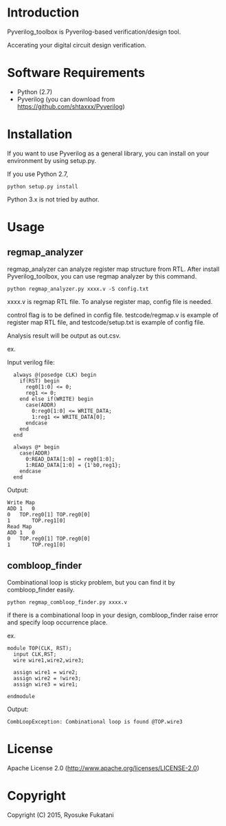 Introduction
==============================
Pyverilog_toolbox is Pyverilog-based verification/design tool.

Accerating your digital circuit design verification.


Software Requirements
==============================
* Python (2.7)
* Pyverilog (you can download from https://github.com/shtaxxx/Pyverilog)


Installation
==============================

If you want to use Pyverilog as a general library, you can install on your environment by using setup.py. 

If you use Python 2.7,

```
python setup.py install
```

Python 3.x is not tried by author.


Usage
==============================

## regmap_analyzer

regmap_analyzer can analyze register map structure from RTL.
After install Pyverilog_toolbox, you can use regmap analyzer by this command.

```
python regmap_analyzer.py xxxx.v -S config.txt
```


xxxx.v is regmap RTL file.
To analyse register map, config file is needed.

control flag is to be defined in config file.
testcode/regmap.v is example of register map RTL file,
and testcode/setup.txt is example of config file.

Analysis result will be output as out.csv.

ex.

Input verilog file:
```
  always @(posedge CLK) begin
    if(RST) begin
      reg0[1:0] <= 0;
      reg1 <= 0;
    end else if(WRITE) begin
      case(ADDR)
        0:reg0[1:0] <= WRITE_DATA;
        1:reg1 <= WRITE_DATA[0];
      endcase
    end
  end

  always @* begin
    case(ADDR)
      0:READ_DATA[1:0] = reg0[1:0];
      1:READ_DATA[1:0] = {1'b0,reg1};
    endcase
  end
```

Output:

```
Write Map		
ADD	1	0
0	TOP.reg0[1]	TOP.reg0[0]
1		TOP.reg1[0]
Read Map		
ADD	1	0
0	TOP.reg0[1]	TOP.reg0[0]
1		TOP.reg1[0]
```


## combloop_finder

Combinational loop is sticky problem, but you can find it by combloop_finder easily.



```
python regmap_combloop_finder.py xxxx.v
```

if there is a combinational loop in your design, combloop_finder raise error and specify loop occurrence place.

ex.

```
module TOP(CLK, RST);
  input CLK,RST;
  wire wire1,wire2,wire3;

  assign wire1 = wire2;
  assign wire2 = !wire3;
  assign wire3 = wire1;

endmodule
```


Output:
```
CombLoopException: Combinational loop is found @TOP.wire3
```

License
==============================

Apache License 2.0
(http://www.apache.org/licenses/LICENSE-2.0)


Copyright
==============================

Copyright (C) 2015, Ryosuke Fukatani